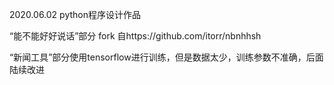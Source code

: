2020.06.02 python程序设计作品

“能不能好好说话”部分 fork 自https://github.com/itorr/nbnhhsh

“新闻工具”部分使用tensorflow进行训练，但是数据太少，训练参数不准确，后面陆续改进